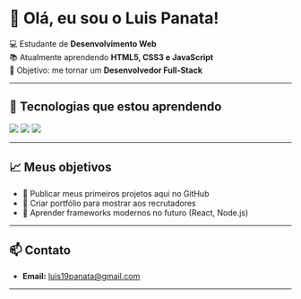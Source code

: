 # 👋 Olá, eu sou o Luis Panata!

💻 Estudante de **Desenvolvimento Web**  
📚 Atualmente aprendendo **HTML5, CSS3 e JavaScript**  
🎯 Objetivo: me tornar um **Desenvolvedor Full-Stack**  

---

## 🚀 Tecnologias que estou aprendendo
<div>
  <img src="https://img.shields.io/badge/HTML5-E34F26?style=for-the-badge&logo=html5&logoColor=white"/>
  <img src="https://img.shields.io/badge/CSS3-1572B6?style=for-the-badge&logo=css3&logoColor=white"/>
  <img src="https://img.shields.io/badge/JavaScript-F7DF1E?style=for-the-badge&logo=javascript&logoColor=black"/>
</div>

---

## 📈 Meus objetivos
- 📌 Publicar meus primeiros projetos aqui no GitHub  
- 📌 Criar portfólio para mostrar aos recrutadores  
- 📌 Aprender frameworks modernos no futuro (React, Node.js)  

---

## 📫 Contato
- **Email:** luis19panata@gmail.com  

---

